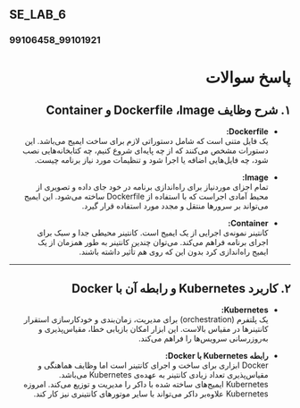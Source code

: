 ## SE_LAB_6
### 99106458_99101921

<div dir="rtl" align="right">

# پاسخ سوالات

## ۱. شرح وظایف Dockerfile ،Image و Container

- **Dockerfile:**  
یک فایل متنی است که شامل دستوراتی لازم برای ساخت ایمیج می‌باشد. این دستورات مشخص می‌کنند که از چه پایه‌ای شروع کنیم، چه کتابخانه‌هایی نصب شود، چه فایل‌هایی اضافه یا اجرا شود و تنظیمات مورد نیاز برنامه چیست.

- **Image:**  
تمام اجزای موردنیاز برای راه‌اندازی برنامه در خود جای داده و تصویری از محیط آمادی اجراست که با استفاده از Dockerfile ساخته می‌شود. این ایمیج می‌تواند بر سرور‌ها منتقل و مجدد مورد استفاده قرار گیرد.

- **Container:**  
کانتینر نمونه‌ی اجرایی از یک ایمیج است. کانتینر محیطی جدا و سبک برای اجرای برنامه فراهم می‌کند. می‌توان چندین کانتینر به طور همزمان از یک ایمیج راه‌اندازی کرد بدون این که روی هم تأثیر داشته ‌باشند.

---

## ۲. کاربرد Kubernetes و رابطه آن با Docker

- **Kubernetes:**  
یک پلتفرم <span dir="ltr">(orchestration)</span> برای مدیریت، زمان‌بندی و خودکارسازی استقرار کانتینرها در مقیاس بالاست. این ابزار امکان بازیابی خطا، مقیاس‌پذیری و به‌روزرسانی سرویس‌ها را فراهم می‌کند.

- **رابطه Kubernetes با Docker:**  
<span dir="ltr">Docker</span> ابزاری برای ساخت و اجرای کانتینر است اما وظایف هماهنگی و مقیاس‌پذیری تعداد زیادی کانتینر به عهده‌ی Kubernetes می‌باشد. Kubernetes ایمیج‌های ساخته شده با داکر را مدیریت و توزیع می‌کند. امروزه Kubernetes علاوه‌بر داکر می‌تواند با سایر موتورهای کانتینری نیز کار کند.

</div>
